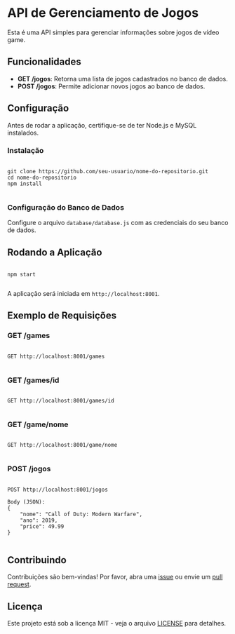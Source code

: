 

<body>
    <h1>API de Gerenciamento de Jogos</h1>

  <p>Esta é uma API simples para gerenciar informações sobre jogos de vídeo game.</p>

  <h2>Funcionalidades</h2>

   <ul>
        <li><strong>GET /jogos</strong>: Retorna uma lista de jogos cadastrados no banco de dados.</li>
        <li><strong>POST /jogos</strong>: Permite adicionar novos jogos ao banco de dados.</li>
    </ul>

   <h2>Configuração</h2>
    <p>Antes de rodar a aplicação, certifique-se de ter Node.js e MySQL instalados.</p>

   <h3>Instalação</h3>

   <pre><code>
git clone https://github.com/seu-usuario/nome-do-repositorio.git
cd nome-do-repositorio
npm install
    </code></pre>

   <h3>Configuração do Banco de Dados</h3>

  <p>Configure o arquivo <code>database/database.js</code> com as credenciais do seu banco de dados.</p>

   <h2>Rodando a Aplicação</h2>

   <pre><code>
npm start
    </code></pre>

  <p>A aplicação será iniciada em <code>http://localhost:8001</code>.</p>

   <h2>Exemplo de Requisições</h2>

  <h3>GET /games</h3>

  <pre><code>
GET http://localhost:8001/games
    </code></pre>

 <h3>GET /games/id</h3>

  <pre><code>
GET http://localhost:8001/games/id
    </code></pre>

 <h3>GET /game/nome</h3>

  <pre><code>
GET http://localhost:8001/game/nome
    </code></pre>

   <h3>POST /jogos</h3>

   <pre><code>
POST http://localhost:8001/jogos

Body (JSON):
{
    "nome": "Call of Duty: Modern Warfare",
    "ano": 2019,
    "price": 49.99
}
    </code></pre>

  <h2>Contribuindo</h2>

  <p>Contribuições são bem-vindas! Por favor, abra uma <a href="https://github.com/seu-usuario/nome-do-repositorio/issues">issue</a> ou envie um <a href="https://github.com/seu-usuario/nome-do-repositorio/pulls">pull request</a>.</p>

   <h2>Licença</h2>

  <p>Este projeto está sob a licença MIT - veja o arquivo <a href="LICENSE">LICENSE</a> para detalhes.</p>

</body>

</html>
